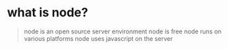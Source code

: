 # what is node?

> node is an open source server environment
> node is free
> node runs on various platforms
> node uses javascript on the server